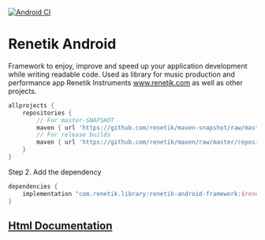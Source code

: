 [![Android CI](https://github.com/renetik/renetik-android/actions/workflows/android.yml/badge.svg)](https://github.com/renetik/renetik-android/actions/workflows/android.yml)
# Renetik Android
Framework to enjoy, improve and speed up your application development while writing readable code.
Used as library for music production and performance app Renetik Instruments www.renetik.com as well as other projects.

```gradle
allprojects {
    repositories {
        // For master-SNAPSHOT
        maven { url 'https://github.com/renetik/maven-snapshot/raw/master/repository' }
        // For release builds
        maven { url 'https://github.com/renetik/maven/raw/master/repository' }
    }
}
```
Step 2. Add the dependency
```gradle
dependencies {
    implementation "com.renetik.library:renetik-android-framework:$renetik_android_version"
}
```

## [Html Documentation](https://renetik.github.io/renetik-android/)

